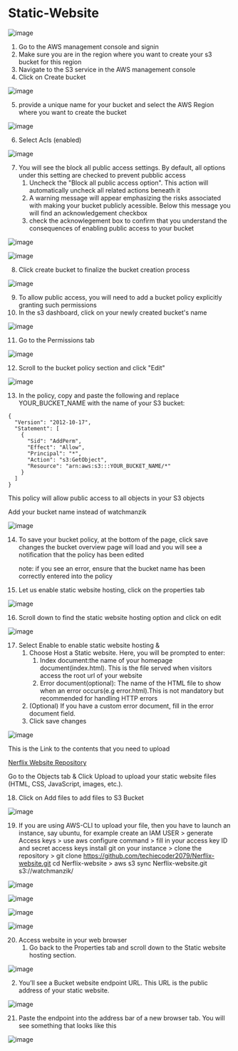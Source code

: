 # Static-Website

![image](cdn.jpg)
1. Go to the AWS management console and signin
2. Make sure you are in the region where you want to create your s3 bucket for this region
3. Navigate to the S3 service in the AWS management console
4. Click on Create bucket

![image](cloudfront.png)




5. provide a unique name for your bucket and select the AWS Region where you want to create the bucket

![image](unique.png)



6. Select Acls (enabled)

![image](acl.png)



7. You will see the block all public access settings. By default, all options under this setting are checked to prevent pubblic access
   1. Uncheck the "Block all public access option". This action will automatically uncheck all related actions beneath it
   2. A warning message will appear emphasizing the risks associated with making your bucket publicly acessible. Below this message you will find an acknowledgement checkbox
   4. check the acknowlegement box to confirm that you understand the consequences of enabling public access to your bucket
  
![image](block.png)

![image](acknowledge.png)

8. Click create bucket to finalize the bucket creation process

![image](click.png)

9. To allow public access, you will need to add a bucket policy explicitly granting such permissions
10. In the s3 dashboard, click on your newly created bucket's name

![image](newbucket.png)

11. Go to the Permissions tab

![image](permission.png)

12. Scroll to the bucket policy section and click "Edit"

![image](edit.png)

13. In the policy, copy and paste the following and replace YOUR_BUCKET_NAME with the name of your S3 bucket:

```
{
  "Version": "2012-10-17",
  "Statement": [
    {
      "Sid": "AddPerm",
      "Effect": "Allow",
      "Principal": "*",
      "Action": "s3:GetObject",
      "Resource": "arn:aws:s3:::YOUR_BUCKET_NAME/*"
    }
  ]
}
```

This policy will allow public access to all objects in your S3 objects

Add your bucket name instead of watchmanzik

![image](bucketpolicy.png)

14. To save your bucket policy, at the bottom of the page, click save changes
    the bucket overview page will load and you will see a notification that the policy has been edited

    note: if you see an error, ensure that the bucket name has been correctly entered into the policy

15. Let us enable static website hosting, click on the properties tab

![image](properties.png)

16. Scroll down to find the static website hosting option and click on edit

![image](staticimage.png)

17. Select Enable to enable static website hosting &
    1. Choose Host a Static website. Here, you will be prompted to enter:
       1. Index document:the name of your homepage document(index.html). This is the file served when visitors access the root url of your website
       2. Error document(optional): The name of the HTML file to show when an error occurs(e.g error.html).This is not mandatory but recommended for handling HTTP errors
    2. (Optional) If you have a custom error document, fill in the error document field.
    3. Click save changes
   
![image](staticweb.png)

This is the Link to the contents that you need to upload

<a href="https://github.com/techiecoder2079/Nerflix-website">Nerflix Website Repository</a>

Go to the Objects tab & Click Upload to upload your static website files (HTML, CSS, JavaScript, images, etc.).

18. Click on Add files to add files to S3 Bucket

![image](loadup.png)

19. If you are using AWS-CLI to upload your file, then you have to launch an instance, say ubuntu, for example
   create an IAM USER > generate Access keys > use aws configure command > fill in your access key ID and secret access keys
   install git on your instance > clone the repository > git clone https://github.com/techiecoder2079/Nerflix-website.git
   cd Nerflix-website > aws s3 sync Nerflix-website.git s3://watchmanzik/

![image](initialcommand.png)


![image](s3sync.png)

![image](file.png)

![image](folder.png)


20. Access website in your web browser
    1. Go back to the Properties tab and scroll down to the Static website hosting section.
   
![image](prop.png)


   2. You’ll see a Bucket website endpoint URL. This URL is the public address of your static website.

![image](url.png)

21. Paste the endpoint into the address bar of a new browser tab.
    You will see something that looks like this


![image](avenger.png)
